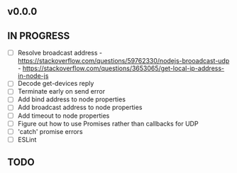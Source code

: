 ## v0.0.0

## IN PROGRESS

- [ ] Resolve broadcast address
      - https://stackoverflow.com/questions/59762330/nodejs-brooadcast-udp
      - https://stackoverflow.com/questions/3653065/get-local-ip-address-in-node-js
- [ ] Decode get-devices reply
- [ ] Terminate early on send error
- [ ] Add bind address to node properties
- [ ] Add broadcast address to node properties
- [ ] Add timeout to node properties
- [ ] Figure out how to use Promises rather than callbacks for UDP
- [ ] 'catch' promise errors
- [ ] ESLint

## TODO


